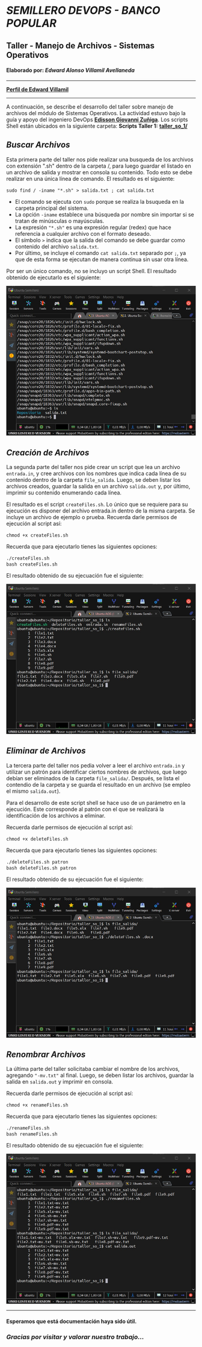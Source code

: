 # ***SEMILLERO DEVOPS - BANCO POPULAR***
## **Taller - Manejo de Archivos - Sistemas Operativos**
#### **Elaborado por:** *Edward Alonso Villamil Avellaneda*
-------------

[**Perfil de Edward Villamil**](https://eavillamila.github.io/Personal-Profile-Edward-Villamil/)

-------------
A continuación, se describe el desarrollo del taller sobre manejo de archivos del módulo de Sistemas Operativos. La actividad estuvo bajo la guía y apoyo del ingeniero DevOps [**Edisson Giovanni Zuñiga**](https://giovanemere.github.io/Edisson-Giovanni-Z-Lopez/). Los scripts Shell están ubicados en la siguiente carpeta:
**Scripts Taller 1:** [**taller_so_1/**](https://github.com/eavillamila/semilleroDevOps/tree/main/taller_so_1)

## *Buscar Archivos*
Esta primera parte del taller nos pide realizar una busqueda de los archivos con extensión ".sh" dentro de la carpeta /, para luego guardar el listado en un archivo de salida y mostrar en consola su contenido. Todo esto se debe realizar en una única línea de comando. El resultado es el siguiente:

    sudo find / -iname "*.sh" > salida.txt ; cat salida.txt

* El comando se ejecuta con `sudo` porque se realiza la bsuqueda en la carpeta principal del sistema. 
* La opción `-iname` establece una búsqueda por nombre sin importar si se tratan de minúsculas o mayúsculas. 
* La expresión `"*.sh"` es una expresión regular (redex) que hace referencia a cualquier archivo con el formato deseado. 
* El símbolo `>` indica que la salida del comando se debe guardar como contenido del archivo `salida.txt`.
* Por último, se incluye el comando `cat salida.txt` separado por `;`, ya que de esta forma se ejecutan de manera continua sin usar otra línea.

Por ser un único comando, no se incluyo un script Shell. El resultado obtenido de ejecutarlo es el siguiente:

![Resultado Punto 1](pictures/item1.jpg)

## *Creación de Archivos*
La segunda parte del taller nos pide crear un script que lea un archivo `entrada.in`, y cree archivos con los nombres que indica cada línea de su contenido dentro de la carpeta `file_salida`. Luego, se deben listar los archivos creados, guardar la salida en un archivo `salida.out` y, por último, imprimir su contenido enumerando cada línea.

El resultado es el script `createFiles.sh`. Lo único que se requiere para su ejecución es disponer del archivo entrada.in dentro de la misma carpeta. Se incluye un archivo de ejemplo o prueba. Recuerda darle permisos de ejecución al script así:

    chmod +x createFiles.sh

Recuerda que para ejecutarlo tienes las siguientes opciones:

    ./createFiles.sh
    bash createFiles.sh

El resultado obtenido de su ejecuación fue el siguiente:

![Resultado Punto 2](pictures/item2.jpg)

## *Eliminar de Archivos*
La tercera parte del taller nos pedia volver a leer el archivo `entrada.in` y utilizar un patrón para identificar ciertos nombres de archivos, que luego debían ser eliminados de la carpeta `file_salida/`. Después, se lista el contendio de la carpeta y se guarda el resultado en un archivo (se empleo el mismo `salida.out`).

Para el desarrollo de este script shell se hace uso de un parámetro en la ejecución. Este corresponde al patrón con el que se realizará la identificación de los archivos a eliminar.

Recuerda darle permisos de ejecución al script así:

    chmod +x deleteFiles.sh

Recuerda que para ejecutarlo tienes las siguientes opciones:

    ./deleteFiles.sh patron
    bash deleteFiles.sh patron

El resultado obtenido de su ejecuación fue el siguiente:

![Resultado Punto 3](pictures/item3.jpg)

## *Renombrar Archivos*
La última parte del taller solicitaba cambiar el nombre de los archivos, agregando `"-mv.txt"` al final. Luego, se deben listar los archivos, guardar la salida en `salida.out` y imprimir en consola.

Recuerda darle permisos de ejecución al script así:

    chmod +x renameFiles.sh

Recuerda que para ejecutarlo tienes las siguientes opciones:

    ./renameFiles.sh
    bash renameFiles.sh

El resultado obtenido de su ejecuación fue el siguiente:

![Resultado Punto 4](pictures/item4.jpg)

------
#### **Esperamos que está documentación haya sido útil.**
### ***Gracias por visitar y valorar nuestro trabajo...***